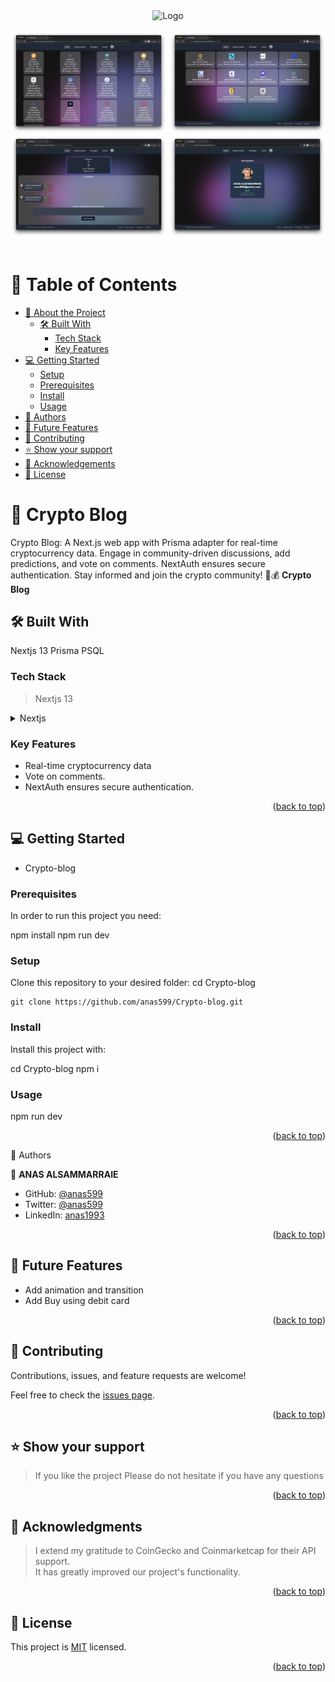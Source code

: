 <div style="text-align: center;">
  <img src="./public/logo.ico" alt="Logo" width="150" height="150">
</div>
<br>
<div style="text-align: center;">
  <img src="./public/snap1.png" alt="snapshot" width="250" >
  <img src="./public/snap2.png" alt="snapshot" width="250" >
  <img src="./public/snap3.png" alt="snapshot" width="250" >
  <img src="./public/snap4.png" alt="snapshot" width="250" >
</div>
<br>

# 📗 Table of Contents

- [📖 About the Project](#about-project)
  - [🛠 Built With](#built-with)
    - [Tech Stack](#tech-stack)
    - [Key Features](#key-features)
- [💻 Getting Started](#getting-started)
  - [Setup](#setup)
  - [Prerequisites](#prerequisites)
  - [Install](#install)
  - [Usage](#usage)
- [👥 Authors](#authors)
- [🔭 Future Features](#future-features)
- [🤝 Contributing](#contributing)
- [⭐️ Show your support](#support)
- [🙏 Acknowledgements](#acknowledgements)
- [📝 License](#license)

# 📖 Crypto Blog <a name="about-project"></a>

Crypto Blog: A Next.js web app with Prisma adapter for real-time cryptocurrency data. Engage in community-driven discussions, add predictions, and vote on comments. NextAuth ensures secure authentication. Stay informed and join the crypto community! 🚀💰
**Crypto Blog**

## 🛠 Built With <a name="built-with"></a>

Nextjs 13
Prisma PSQL

### Tech Stack <a name="tech-stack"></a>

> Nextjs 13

<details>
<summary>Nextjs</summary>
  <ul>
    <li><a href="https://nextjs.org/">Nextjs</a></li>
  </ul>
</details>

### Key Features <a name="key-features"></a>

- Real-time cryptocurrency data
- Vote on comments.
- NextAuth ensures secure authentication.

<p align="right">(<a href="#readme-top">back to top</a>)</p>

## 💻 Getting Started <a name="getting-started"></a>

- Crypto-blog

### Prerequisites

In order to run this project you need:

npm install
npm run dev

### Setup

Clone this repository to your desired folder:
cd Crypto-blog

    git clone https://github.com/anas599/Crypto-blog.git

### Install

Install this project with:

cd Crypto-blog
npm i

### Usage

npm run dev

<p align="right">(<a href="#readme-top">back to top</a>)</p>👥 Authors <a name="authors"></a>

👤 **ANAS ALSAMMARRAIE**

- GitHub: [@anas599](https://github.com/anas599)
- Twitter: [@anas599](https://twitter.com/anas599)
- LinkedIn: [anas1993](https://linkedin.com/in/anas1993)

<p align="right">(<a href="#readme-top">back to top</a>)</p>

## 🔭 Future Features <a name="future-features"></a>

- Add animation and transition
- Add Buy using debit card

<p align="right">(<a href="#readme-top">back to top</a>)</p>

## 🤝 Contributing <a name="contributing"></a>

Contributions, issues, and feature requests are welcome!

Feel free to check the [issues page](../../issues/).

<p align="right">(<a href="#readme-top">back to top</a>)</p>

## ⭐️ Show your support <a name="support"></a>

> If you like the project Please do not hesitate if you have any questions

<p align="right">(<a href="#readme-top">back to top</a>)</p>

## 🙏 Acknowledgments <a name="acknowledgements"></a>

> I extend my gratitude to CoinGecko and Coinmarketcap for their API support.<br>
> It has greatly improved our project's functionality.

<p align="right">(<a href="#readme-top">back to top</a>)</p>

## 📝 License <a name="license"></a>

This project is [MIT](./LICENSE) licensed.

<p align="right">(<a href="#readme-top">back to top</a>)</p>
